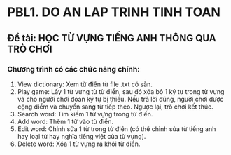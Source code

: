 # PBL1. DO AN LAP TRINH TINH TOAN
## Đề tài: HỌC TỪ VỰNG TIẾNG ANH THÔNG QUA TRÒ CHƠI
### Chương trình có các chức năng chính:
1. View dictionary: Xem từ điển từ file .txt có sẵn.
2. Play game: Lấy 1 từ vựng từ từ điển, sau đó xóa bỏ 1 ký tự trong từ vựng và cho người chơi đoán ký tự bị thiếu. Nếu trả lời đúng, người chơi được cộng điểm và chuyển sang từ tiếp theo. Ngược lại, trò chơi kết thúc.
3. Search word: Tìm kiếm 1 từ vựng trong từ điển.
4. Add word: Thêm 1 từ vào từ điển.
5. Edit word: Chỉnh sửa 1 từ trong từ điển (có thể chỉnh sửa từ tiếng anh hay loại từ hay nghĩa tiếng việt của từ vựng).
6. Delete word: Xóa 1 từ vựng ra khỏi từ điển.

